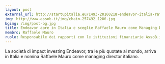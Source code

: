 ```yaml
---
layout: post
external_url: http://startupitalia.eu/1493-20160218-endeavor-italia-raffaele-mauro
img: http://www.assob.it/img/chain-257492_1280.jpg
bgimg: /img/post-bg.jpg
title: Endeavor apre in Italia e sceglie Raffaele Mauro come Managing Director
membro: Raffaele Mauro
ruolo: Responsabile dei rapporti con le istituzioni finanziarie AssoB.it
---
```

La società di impact investing Endeavor, tra le più quotate al mondo, arriva in Italia e nomina Raffaele Mauro come managing director italiano.

